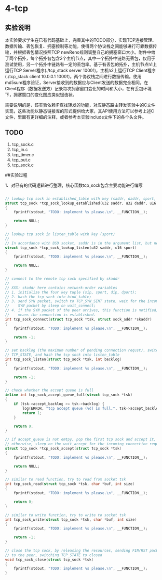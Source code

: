 # 4-tcp

## 实验说明

本实验要求学生在已有代码基础上，完善其中的TODO部分，实现TCP连接管理、数据传输、丢包恢复、拥塞控制等功能，使得两个协议栈之间能够进行可靠数据传输，并根据丢包情况按照TCP newReno规则调整自己的拥塞窗口大小。附件中给了两个拓扑，每个拓扑各包含2个主机节点，其中一个拓扑中链路无丢包，仅用于测试使用，另一个拓扑中链路有一定的丢包率。基于有丢包的拓扑，主机节点h1上运行TCP Server程序(./tcp_stack server 10001)，主机h2上运行TCP Client程序(./tcp_stack client 10.0.0.1 10001)，两个协议栈之间进行数据传输。使用md5sum程序验证，Server接收到的数据应与Client发送的数据完全相同。在Client程序（数据发送方）记录每次拥塞窗口变化的时间和大小，在有丢包环境下，拥塞窗口的变化图应类似锯齿状。

需要说明的是，该实验依赖IP查找转发的功能，对应静态路由转发实验中的C文件实现，这些功能以静态链接库的形式提供给大家，其API使用方法可以参考上述C文件，里面有更详细的注释，或者参考本实验include文件下的各个头文件。


## TODO
1. tcp_sock.c
2. tcp_in.c
3. tcp_timer.c
4. tcp_out.c
5. tcp_sock.c 

##实验过程

1、对已有的代码逻辑进行整理，核心函数tcp_sock包含主要功能进行编写

```c

// lookup tcp sock in established_table with key (saddr, daddr, sport, dport)
struct tcp_sock *tcp_sock_lookup_established(u32 saddr, u32 daddr, u16 sport, u16 dport)
{
	fprintf(stdout, "TODO: implement %s please.\n", __FUNCTION__);

	return NULL;
}

// lookup tcp sock in listen_table with key (sport)
//
// In accordance with BSD socket, saddr is in the argument list, but never used.
struct tcp_sock *tcp_sock_lookup_listen(u32 saddr, u16 sport)
{
	fprintf(stdout, "TODO: implement %s please.\n", __FUNCTION__);

	return NULL;
}

// connect to the remote tcp sock specified by skaddr
//
// XXX: skaddr here contains network-order variables
// 1. initialize the four key tuple (sip, sport, dip, dport);
// 2. hash the tcp sock into bind_table;
// 3. send SYN packet, switch to TCP_SYN_SENT state, wait for the incoming
//    SYN packet by sleep on wait_connect;
// 4. if the SYN packet of the peer arrives, this function is notified, which
//    means the connection is established.
int tcp_sock_connect(struct tcp_sock *tsk, struct sock_addr *skaddr)
{
	fprintf(stdout, "TODO: implement %s please.\n", __FUNCTION__);

	return -1;
}

// set backlog (the maximum number of pending connection requst), switch the
// TCP_STATE, and hash the tcp sock into listen_table
int tcp_sock_listen(struct tcp_sock *tsk, int backlog)
{
	fprintf(stdout, "TODO: implement %s please.\n", __FUNCTION__);

	return -1;
}

// check whether the accept queue is full
inline int tcp_sock_accept_queue_full(struct tcp_sock *tsk)
{
	if (tsk->accept_backlog >= tsk->backlog) {
		log(ERROR, "tcp accept queue (%d) is full.", tsk->accept_backlog);
		return 1;
	}

	return 0;
}

// if accept_queue is not emtpy, pop the first tcp sock and accept it,
// otherwise, sleep on the wait_accept for the incoming connection requests
struct tcp_sock *tcp_sock_accept(struct tcp_sock *tsk)
{
	fprintf(stdout, "TODO: implement %s please.\n", __FUNCTION__);

	return NULL;
}

// similar to read function, try to read from socket tsk
int tcp_sock_read(struct tcp_sock *tsk, char *buf, int size)
{
	fprintf(stdout, "TODO: implement %s please.\n", __FUNCTION__);

	return 0;
}

// similar to write function, try to write to socket tsk
int tcp_sock_write(struct tcp_sock *tsk, char *buf, int size)
{
	fprintf(stdout, "TODO: implement %s please.\n", __FUNCTION__);

	return -1;
}

// close the tcp sock, by releasing the resources, sending FIN/RST packet
// to the peer, switching TCP_STATE to closed
void tcp_sock_close(struct tcp_sock *tsk)
{
	fprintf(stdout, "TODO: implement %s please.\n", __FUNCTION__);
}

```
